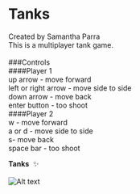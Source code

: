 # Tanks

Created by Samantha Parra<br>
This is a multiplayer tank game.<br><br>
###Controls<br>
####Player 1<br>
up arrow - move forward<br>
left or right arrow - move side to side<br>
down arrow - move back<br>
enter button - too shoot<br>
####Player 2<br>
w - move forward<br>
a or d - move side to side<br>
s- move back <br>
space bar - too shoot<br>


<b>Tanks</b>&nbsp;&nbsp;:sparkles:<br><br>
![Alt text](https://github.com/sparra101/Unity3D_Tanks/blob/master/tanks1.PNG )
